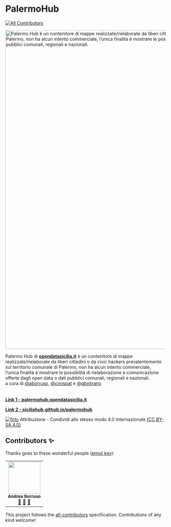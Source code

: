 # PalermoHub
<!-- ALL-CONTRIBUTORS-BADGE:START - Do not remove or modify this section -->
[![All Contributors](https://img.shields.io/badge/all_contributors-1-orange.svg?style=flat-square)](#contributors-)
<!-- ALL-CONTRIBUTORS-BADGE:END -->
<a href="https://siciliahub.github.io/palermohub/index.html/"><img width="1000" src="https://coseerobe.gbvitrano.it/rec/wp-content/uploads/2016/11/palermo_hub01-1.jpg" Title="Palermo Hub è un contenitore di mappe realizzate/rielaborate da liberi cittadini o da civic hackers prevalentemente sul territorio comunale di Palermo, non ha alcun intento commerciale, l’unica finalità è mostrare le possibilità di rielaborazione e comunicazione offerte dagli open data o dati pubblici comunali, regionali e nazionali." /></a><br>

Palermo Hub di [**opendatasicilia.it**](http://opendatasicilia.it/) è un contenitore di mappe realizzate/rielaborate da liberi cittadini o da civic hackers prevalentemente sul territorio comunale di Palermo, non ha alcun intento commerciale, l’unica finalità è mostrare le possibilità di rielaborazione e comunicazione offerte dagli open data o dati pubblici comunali, regionali e nazionali. <br> a cura di
[@aborruso](https://twitter.com/aborruso), [@cirospat](https://twitter.com/cirospat) e [@gbvitrano](https://twitter.com/gbvitrano) <br> <br> <br>
[**Link 1 - palermohub.opendatasicilia.it**](https://siciliahub.github.io/palermohub/index.html)<br>

[**Link 2 - siciliahub.github.io/palermohub**](https://siciliahub.github.io/palermohub/index.html)

[![foto](https://licensebuttons.net/l/by-sa/4.0/80x15.png)](https://creativecommons.org/licenses/by-sa/4.0/deed.it)
Attribuzione - Condividi allo stesso modo 4.0 Internazionale [(CC BY-SA 4.0)](https://creativecommons.org/licenses/by-sa/4.0/deed.it)

## Contributors ✨

Thanks goes to these wonderful people ([emoji key](https://allcontributors.org/docs/en/emoji-key)):

<!-- ALL-CONTRIBUTORS-LIST:START - Do not remove or modify this section -->
<!-- prettier-ignore-start -->
<!-- markdownlint-disable -->
<table>
  <tr>
    <td align="center"><a href="https://medium.com/@aborruso"><img src="https://avatars.githubusercontent.com/u/30607?v=4?s=100" width="100px;" alt=""/><br /><sub><b>Andrea Borruso</b></sub></a><br /><a href="#question-aborruso" title="Answering Questions">💬</a> <a href="#ideas-aborruso" title="Ideas, Planning, & Feedback">🤔</a> <a href="#projectManagement-aborruso" title="Project Management">📆</a></td>
  </tr>
</table>

<!-- markdownlint-restore -->
<!-- prettier-ignore-end -->

<!-- ALL-CONTRIBUTORS-LIST:END -->

This project follows the [all-contributors](https://github.com/all-contributors/all-contributors) specification. Contributions of any kind welcome!